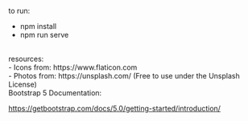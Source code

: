 to run: <br>
- npm install
- npm run serve
<br>
resources: <br>
- Icons from: https://www.flaticon.com <br>
- Photos from: https://unsplash.com/ (Free to use under the Unsplash License)
<br>
Bootstrap 5 Documentation: <br>

https://getbootstrap.com/docs/5.0/getting-started/introduction/
